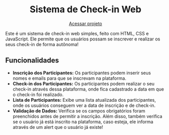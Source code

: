 <h1 align="center">Sistema de Check-in Web</h1>
<p align="center"><a href="https://euclaudiofilho.github.io/check-in/" target="_blank">Acessar projeto</a></p>

Este é um sistema de check-in web simples, feito com HTML, CSS e JavaScript. Ele permite que os usuários possam se inscrever e realizar os seus check-in de forma autônoma!

## Funcionalidades

-   **Inscrição dos Participantes:** Os participantes podem inserir seus nomes e emails para que se inscrevam na plataforma.
-   **Check-in dos Participantes:** Os participantes podem realizar o seu check-in através dessa plataforma, onde fica cadastrado a data em que o check-in foi realizado.
-   **Lista de Participantes:** Exibe uma lista atualizada dos participantes, onde os usuários conseguem ver a data de inscrição e de check-in.
-   **Validação de Dados:** Verifica se os campos obrigatórios foram preenchidos antes de permitir a inscrição. Além disso, também verifica se o usuário já está inscrito na plataforma, caso esteja, ele informa através de um alert que o usuário já existe!
